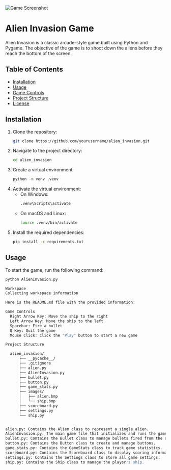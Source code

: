 ![Game Screenshot]("D:\Programmer\code\game_sample(1).png")


# Alien Invasion Game

Alien Invasion is a classic arcade-style game built using Python and Pygame. The objective of the game is to shoot down the aliens before they reach the bottom of the screen.

## Table of Contents

- [Installation](#installation)
- [Usage](#usage)
- [Game Controls](#game-controls)
- [Project Structure](#project-structure)
- [License](#license)

## Installation

1. Clone the repository:
    ```sh
    git clone https://github.com/yourusername/alien_invasion.git
    ```
2. Navigate to the project directory:
    ```sh
    cd alien_invasion
    ```
3. Create a virtual environment:
    ```sh
    python -m venv .venv
    ```
4. Activate the virtual environment:
    - On Windows:
        ```sh
        .venv\Scripts\activate
        ```
    - On macOS and Linux:
        ```sh
        source .venv/bin/activate
        ```
5. Install the required dependencies:
    ```sh
    pip install -r requirements.txt
    ```

## Usage

To start the game, run the following command:
```sh
python AlienInvasion.py

Workspace
Collecting workspace information

Here is the README.md file with the provided information:

Game Controls
  Right Arrow Key: Move the ship to the right
  Left Arrow Key: Move the ship to the left
  Spacebar: Fire a bullet
  Q Key: Quit the game
  Mouse Click: Click the "Play" button to start a new game

Project Structure

  alien_invasion/
      ├── __pycache__/
      ├── .gitignore
      ├── alien.py
      ├── AlienInvasion.py
      ├── bullet.py
      ├── button.py
      ├── game_stats.py
      ├── images/
      │   ├── alien.bmp
      │   └── ship.bmp
      ├── scoreboard.py
      ├── settings.py
      └── ship.py


alien.py: Contains the Alien class to represent a single alien.
AlienInvasion.py: The main game file that initializes and runs the game.
bullet.py: Contains the Bullet class to manage bullets fired from the ship.
button.py: Contains the Button class to create and manage buttons.
game_stats.py: Contains the GameStats class to track game statistics.
scoreboard.py: Contains the Scoreboard class to display scoring information.
settings.py: Contains the Settings class to store all game settings.
ship.py: Contains the Ship class to manage the player's ship.
